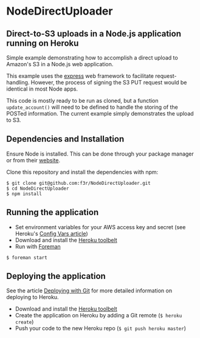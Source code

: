 NodeDirectUploader
===================

Direct-to-S3 uploads in a Node.js application running on Heroku
-----------------------------------------------------------------------------

Simple example demonstrating how to accomplish a direct upload to Amazon's S3 in a Node.js web application.

This example uses the [express](http://expressjs.com/) web framework to facilitate request-handling. However, the process of signing the S3 PUT request would be identical in most Node apps.

This code is mostly ready to be run as cloned, but a function `update_account()` will need to be defined to handle the storing of the POSTed information. The current example simply demonstrates the upload to S3.


## Dependencies and Installation

Ensure Node is installed. This can be done through your package manager or from their [website](http://nodejs.org/).

Clone this repository and install the dependencies with npm:

```term
$ git clone git@github.com:f3r/NodeDirectUploader.git
$ cd NodeDirectUploader
$ npm install
```

## Running the application

* Set environment variables for your AWS access key and secret (see Heroku's [Config Vars article](https://devcenter.heroku.com/articles/config-vars))
* Download and install the [Heroku toolbelt](https://toolbelt.heroku.com/)
* Run with [Foreman](http://theforeman.org/)

```term
$ foreman start
```


## Deploying the application

See the article [Deploying with Git](https://devcenter.heroku.com/articles/git) for more detailed information on deploying to Heroku.

* Download and install the [Heroku toolbelt](https://toolbelt.heroku.com/)
* Create the application on Heroku by adding a Git remote (`$ heroku create`)
* Push your code to the new Heroku repo (`$ git push heroku master`)
